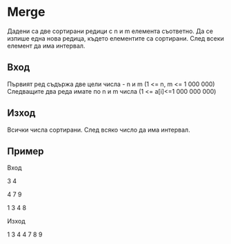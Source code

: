 # Merge
Дадени са две сортирани редици с n и m елемента съответно.
Да се изпише една нова редица, където елементите са сортирани.
След всеки елемент да има интервал.
  
## Вход
Първият ред съдържа две цели числа - n и m (1 <= n, m <= 1 000 000)
Следващите два реда имате по n и m числа (1 <= a[i]<=1 000 000 000)

## Изход
Всички числа сортирани. След всяко число да има интервал.

## Пример
Вход

3 4

4 7 9

1 3 4 8

Изход

1 3 4 4 7 8 9